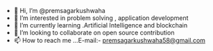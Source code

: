 - 👋 Hi, I’m @premsagarkushwaha
- 👀 I’m interested in problem solving , application development 
- 🌱 I’m currently learning .Artificial Intelligence and blockchain
- 💞️ I’m looking to collaborate on open source contribution
- 📫 How to reach me ...E-mail:- premsagarkushwaha58@gmail.com

<!---
premsagarkushwaha/premsagarkushwaha is a ✨ special ✨ repository because its `README.md` (this file) appears on your GitHub profile.
You can click the Preview link to take a look at your changes.
--->
